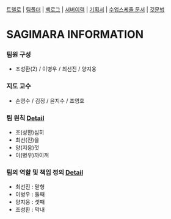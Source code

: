 [트렐로](https://trello.com/b/07450iel/2014-hdp-sagimara) | 
[팀폴더](https://drive.google.com/?authuser=0#folders/0B0QWiqWi3LLdTkNLc09YUTR0MnM) |
[백로그](https://docs.google.com/spreadsheet/ccc?key=0AvgDISv3VnKwdC1yTFVybkdxSV9NS1pnUVg2ZUJ2Y3c&usp=drive_web#gid=0) |
[서버이력](https://github.com/NHNNEXT/2014-01-HUDI-SAGIMARA/wiki/Server-Status) |
[기획서](https://drive.google.com/file/d/0B59pCp_IugLPQndWQmIyanNxREU/edit?usp=sharing) |
[수업스케줄 문서](https://docs.google.com/spreadsheet/ccc?key=0AoxIypuVqGVVdF9SYXFubzFhZmxvMnJEWVVsZHVuRkE&usp=drive_web#gid=0) |
[깃문법](http://guides.github.com/overviews/mastering-markdown/) 

SAGIMARA INFORMATION
====================
### 팀원 구성
 - 조성환(2) / 이병우 / 최선진 / 양지웅						 				

### 지도 교수
 - 손영수 / 김정 / 윤지수 / 조영호 

### 팀 원칙 [Detail](https://github.com/NHNNEXT/2014-01-HUDI-SAGIMARA/wiki)
 - 조(성환)심히
 - 최선(진)을
 - 양(지웅)껏
 - 이(병우)까이꺼

### 팀의 역할 및 책임 정의 [Detail](https://trello.com/b/07450iel/2014-hdp-sagimara)
 - 최선진 : 맏형
 - 이병우 : 둘째
 - 양지웅 : 셋째
 - 조성환 : 막내


